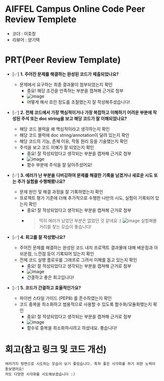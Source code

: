 # AIFFEL Campus Online Code Peer Review Templete
- 코더 : 이호창
- 리뷰어 : 양기택

# PRT(Peer Review Template)
- [✅]  **1. 주어진 문제를 해결하는 완성된 코드가 제출되었나요?**
    - 문제에서 요구하는 최종 결과물이 첨부되었는지 확인
        - 중요! 해당 조건을 만족하는 부분을 캡쳐해 근거로 첨부
        - ![image](https://github.com/user-attachments/assets/c620cd91-df1d-4d3d-bd2e-2ef1c2af7cb6)
        - 어떻게 해서 흐린 정도를 조절했는지 잘 작성해주셨습니다!
      
- [✅]  **2. 전체 코드에서 가장 핵심적이거나 가장 복잡하고 이해하기 어려운 부분에 작성된 
주석 또는 doc string을 보고 해당 코드가 잘 이해되었나요?**
    - 해당 코드 블럭을 왜 핵심적이라고 생각하는지 확인
    - 해당 코드 블럭에 doc string/annotation이 달려 있는지 확인
    - 해당 코드의 기능, 존재 이유, 작동 원리 등을 기술했는지 확인
    - 주석을 보고 코드 이해가 잘 되었는지 확인
        - 중요! 잘 작성되었다고 생각되는 부분을 캡쳐해 근거로 첨부
        - ![image](https://github.com/user-attachments/assets/fb259495-468b-44ce-8d91-ec960dbbf320)
        - 함수 부분에 주석을 잘 달아주셨어요!
        
- [✅]  **3. 에러가 난 부분을 디버깅하여 문제를 해결한 기록을 남겼거나
새로운 시도 또는 추가 실험을 수행해봤나요?**
    - 문제 원인 및 해결 과정을 잘 기록하였는지 확인
    - 프로젝트 평가 기준에 더해 추가적으로 수행한 나만의 시도, 
    실험이 기록되어 있는지 확인
        - 중요! 잘 작성되었다고 생각되는 부분을 캡쳐해 근거로 첨부
        - > 딱히 에러가 났었던 부분은 없었던 것 같네요 :)
          > ![image](https://github.com/user-attachments/assets/25b8b000-a126-491d-bc19-0fa0bc587e41)
          > 실험해볼 거리를 찾는 모습이 좋습니다!

        
- [✅]  **4. 회고를 잘 작성했나요?**
    - 주어진 문제를 해결하는 완성된 코드 내지 프로젝트 결과물에 대해
    배운점과 아쉬운점, 느낀점 등이 기록되어 있는지 확인
    - 전체 코드 실행 플로우를 그래프로 그려서 이해를 돕고 있는지 확인
        - 중요! 잘 작성되었다고 생각되는 부분을 캡쳐해 근거로 첨부
        - ![image](https://github.com/user-attachments/assets/7b9a733c-f376-4a51-adc1-19c87d17b87f)
        - 간결하고 좋은 회고입니다!

        
- [✅]  **5. 코드가 간결하고 효율적인가요?**
    - 파이썬 스타일 가이드 (PEP8) 를 준수하였는지 확인
    - 코드 중복을 최소화하고 범용적으로 사용할 수 있도록 함수화/모듈화했는지 확인
        - 중요! 잘 작성되었다고 생각되는 부분을 캡쳐해 근거로 첨부
        - ![image](https://github.com/user-attachments/assets/fb259495-468b-44ce-8d91-ec960dbbf320)
        - 함수로 중복을 최소화하시려고 하셨네요. 좋습니다!

# 회고(참고 링크 및 코드 개선)
```
여러가지 방면으로 시도하는 모습이 보기 좋았습니다. 특히 좋은 시각화를 하기 위한 노력이 돋보였어요!
저도 다양한 시각화를 시도해보겠습니다 :)
```

